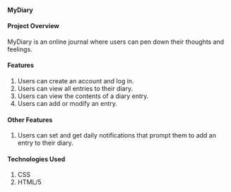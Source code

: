 #### MyDiary
 
#### Project Overview
MyDiary is an online journal where users can pen down their thoughts and feelings.

#### Features
1. Users can create an account and log in.
2. Users can view all entries to their diary.
3. Users can view the contents of a diary entry.
4. Users can add or modify an entry.

#### Other Features
1. Users can set and get daily notifications that prompt them to add an entry to their diary.

#### Technologies Used
1. CSS
2. HTML/5


